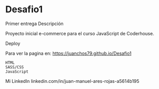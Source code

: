 # Desafio1
Primer entrega
Descripción

Proyecto inicial e-commerce para el curso JavaScript de Coderhouse.

Deploy

Para ver la pagina en: https://juanchos79.github.io/Desafio1

    HTML
    SASS/CSS
    JavaScript

Mi LinkedIn
linkedin.com/in/juan-manuel-ares-rojas-a5614b195
